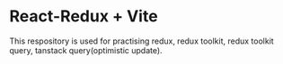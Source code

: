 # React-Redux + Vite


This respository is used for practising redux, redux toolkit, redux toolkit query, tanstack query(optimistic update).



